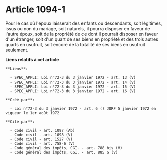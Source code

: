# Article 1094-1

Pour le cas où l'époux laisserait des enfants ou descendants, soit légitimes, issus ou non du mariage, soit naturels, il
pourra disposer en faveur de l'autre époux, soit de la propriété de ce dont il pourrait disposer en faveur d'un étranger,
soit d'un quart de ses biens en propriété et des trois autres quarts en usufruit, soit encore de la totalité de ses biens en
usufruit seulement.

**Liens relatifs à cet article**

	**Liens**:

	  - SPEC_APPLI: Loi n°72-3 du 3 janvier 1972 - art. 13 (V)
	  - SPEC_APPLI: Loi n°72-3 du 3 janvier 1972 - art. 14 (V)
	  - SPEC_APPLI: Loi n°72-3 du 3 janvier 1972 - art. 15 (V)
	  - SPEC_APPLI: Loi n°72-3 du 3 janvier 1972 - art. 16 (V)

	**Créé par**:

	  - Loi n°72-3 du 3 janvier 1972 - art. 6 () JORF 5 janvier 1972 en vigueur le 1er août 1972

	**Cité par**:

	  - Code civil - art. 1097 (Ab)
	  - Code civil - art. 1098 (V)
	  - Code civil - art. 1527 (V)
	  - Code civil - art. 758-6 (V)
	  - Code général des impôts, CGI. - art. 788 bis (V)
	  - Code général des impôts, CGI. - art. 885 G (V)
